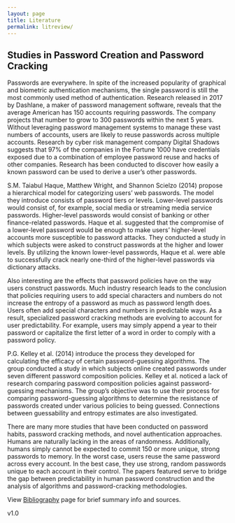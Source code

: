 ```yaml
---
layout: page
title: Literature
permalink: litreview/
---
```


## Studies in Password Creation and Password Cracking

Passwords are everywhere. In spite of the increased popularity of graphical and biometric authentication mechanisms, the single password is still the most commonly used method of authentication. Research released in 2017 by Dashlane, a maker of password management software, reveals that the average American has 150 accounts requiring passwords. The company projects that number to grow to 300 passwords within the next 5 years. Without leveraging password management systems to manage these vast numbers of accounts, users are likely to reuse passwords across multiple accounts. Research by cyber risk management company Digital Shadows suggests that 97% of the companies in the Fortune 1000 have credentials exposed due to a combination of employee password reuse and hacks of other companies. Research has been conducted to discover how easily a known password can be used to derive a user’s other passwords.

S.M. Taiabul Haque, Matthew Wright, and Shannon Scielzo (2014) propose a hierarchical model for categorizing users’ web passwords. The model they introduce consists of password tiers or levels. Lower-level passwords would consist of, for example, social media or streaming media service passwords. Higher-level passwords would consist of banking or other finance-related passwords. Haque et al. suggested that the compromise of a lower-level password would be enough to make users’ higher-level accounts more susceptible to password attacks. They conducted a study in which subjects were asked to construct passwords at the higher and lower levels. By utilizing the known lower-level passwords,  Haque et al. were able to successfully crack nearly one-third of the higher-level passwords via dictionary attacks.

Also interesting are the effects that password policies have on the way users construct passwords. Much industry research leads to the conclusion that policies requiring users to add special characters and numbers do not increase the entropy of a password as much as password length does. Users often add special characters and numbers in predictable ways. As a result, specialized password cracking methods are evolving to account for user predictability. For example, users may simply append a year to their password or capitalize the first letter of a word in order to comply with a password policy.

P.G. Kelley et al. (2014) introduce the process they developed for calculating the efficacy of certain password-guessing algorithms. The group conducted a study in which subjects online created passwords under seven different password composition policies. Kelley et al. noticed a lack of research comparing password composition policies against password-guessing mechanisms. The group’s objective was to use their process for comparing password-guessing algorithms to determine the resistance of passwords created under various policies to being guessed. Connections between guessability and entropy estimates are also investigated. 

There are many more studies that have been conducted on password habits, password cracking methods, and novel authentication approaches. Humans are naturally lacking in the areas of randomness. Additionally, humans simply cannot be expected to commit 150 or more unique, strong passwords to memory. In the worst case, users reuse the same password across every account. In the best case, they use strong, random passwords unique to each account in their control. The papers featured serve to bridge the gap between predictability in human password construction and the analysis of algorithms and password-cracking methodologies.


View [Bibliography](/biblio/) page for brief summary info and sources.


v1.0
